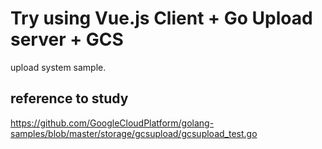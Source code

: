# Try using Vue.js Client + Go Upload server + GCS

upload system sample.

## reference to study
https://github.com/GoogleCloudPlatform/golang-samples/blob/master/storage/gcsupload/gcsupload_test.go
